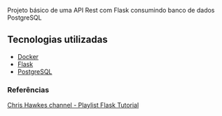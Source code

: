 Projeto básico de uma API Rest com Flask consumindo banco de dados PostgreSQL

## Tecnologias utilizadas

- [Docker](https://www.docker.com)
- [Flask](https://www.palletsprojects.com/p/flask/)
- [PostgreSQL](https://www.postgresql.org)

### Referências
[Chris Hawkes channel - Playlist Flask Tutorial](https://www.youtube.com/watch?v=gDSLrpxR3G4&list=PLei96ZX_m9sWQco3fwtSMqyGL-JDQo28l)
